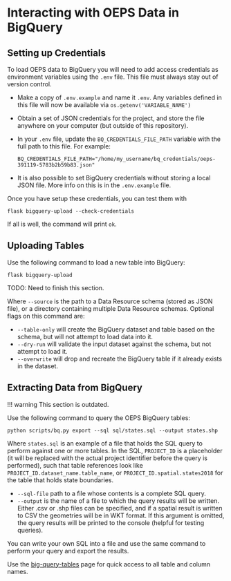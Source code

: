 # Interacting with OEPS Data in BigQuery

## Setting up Credentials

To load OEPS data to BigQuery you will need to add access credentials as environment variables using the `.env` file. This file must always stay out of version control.

- Make a copy of `.env.example` and name it `.env`. Any variables defined in this file will now be available via `os.getenv('VARIABLE_NAME')`

- Obtain a set of JSON credentials for the project, and store the file anywhere on your computer (but outside of this repository).

- In your `.env` file, update the `BQ_CREDENTIALS_FILE_PATH` variable with the full path to this file. For example:

    ```
    BQ_CREDENTIALS_FILE_PATH="/home/my_username/bq_credentials/oeps-391119-5783b2b59b83.json"
    ```

- It is also possible to set BigQuery credentials without storing a local JSON file. More info on this is in the `.env.example` file.

Once you have setup these credentials, you can test them with

    flask bigquery-upload --check-credentials

If all is well, the command will print `ok`.

## Uploading Tables

Use the following command to load a new table into BigQuery:

```shell
flask bigquery-upload
```

TODO: Need to finish this section.

Where `--source` is the path to a Data Resource schema (stored as JSON file), or a directory containing multiple Data Resource schemas. Optional flags on this command are:

- `--table-only` will create the BigQuery dataset and table based on the schema, but will not attempt to load data into it.
- `--dry-run` will validate the input dataset against the schema, but not attempt to load it.
- `--overwrite` will drop and recreate the BigQuery table if it already exists in the dataset.

## Extracting Data from BigQuery

!!! warning
    This section is outdated.

Use the following command to query the OEPS BigQuery tables:

    python scripts/bq.py export --sql sql/states.sql --output states.shp

Where `states.sql` is an example of a file that holds the SQL query to perform against one or more tables. In the SQL, `PROJECT_ID` is a placeholder (it will be replaced with the actual project identifier before the query is performed), such that table references look like `PROJECT_ID.dataset_name.table_name`, or `PROJECT_ID.spatial.states2018` for the table that holds state boundaries.

- `--sql-file` path to a file whose contents is a complete SQL query. 
- `--output` is the name of a file to which the query results will be written. Either .csv or .shp files can be specified, and if a spatial result is written to CSV the geometries will be in WKT format. If this argument is omitted, the query results will be printed to the console (helpful for testing queries).

You can write your own SQL into a file and use the same command to perform your query and export the results.

Use the [big-query-tables](../reference/bigquery/tables.md) page for quick access to all table and column names.
